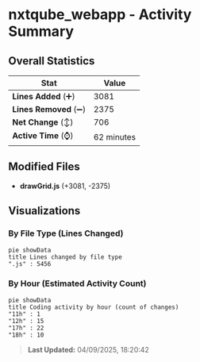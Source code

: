 # nxtqube_webapp - Activity Summary 

## Overall Statistics

| Stat                   | Value                                                             |
| ---------------------- | ----------------------------------------------------------------- |
| **Lines Added** (➕)   | 3081                                          |
| **Lines Removed** (➖) | 2375                                        |
| **Net Change** (↕)    | 706                |
| **Active Time** (⌚)   | 62 minutes |


## Modified Files
- **drawGrid.js** (+3081, -2375)

## Visualizations

### By File Type (Lines Changed)

```mermaid
pie showData
title Lines changed by file type
".js" : 5456
```

### By Hour (Estimated Activity Count)

```mermaid
pie showData
title Coding activity by hour (count of changes)
"11h" : 1
"12h" : 15
"17h" : 22
"18h" : 10
```


> **Last Updated:** 04/09/2025, 18:20:42